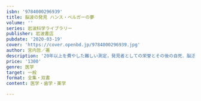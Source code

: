 ```yaml
---
isbn: '9784000296939'
title: 脳波の発見 ハンス・ベルガーの夢
volume: ''
series: 岩波科学ライブラリー
publisher: 岩波書店
pubdate: '2020-03-19'
cover: 'https://cover.openbd.jp/9784000296939.jpg'
author: 宮内哲／著
description: '20年以上を費やした難しい測定，発見者としての栄誉とその後の自死．脳活動の解明に挑んだ科学者の伝記．,'
price: '1300'
genre: 医学
target: 一般
format: 全集・双書
content: 医学・歯学・薬学

---
```

